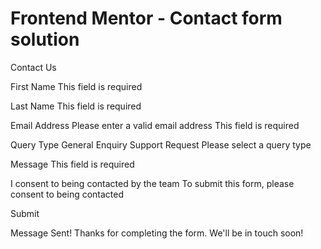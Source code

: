 # Frontend Mentor - Contact form solution

Contact Us

  First Name
  This field is required

  Last Name
  This field is required

  Email Address
  Please enter a valid email address
  This field is required

  Query Type
  General Enquiry
  Support Request
  Please select a query type

  Message
  This field is required

  I consent to being contacted by the team
  To submit this form, please consent to being contacted

  Submit

  Message Sent!
  Thanks for completing the form. We'll be in touch soon!